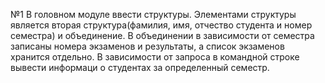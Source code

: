 №1 В головном модуле ввести структуры. Элементами структуры является вторая структура(фамилия, имя, отчество студента и номер семестра) и объединение. В объединении в зависимости от семестра записаны номера экзаменов и результаты, а список экзаменов хранится отдельно. В зависимости от запроса в командной строке вывести информаци о студентах за определенный семестр.